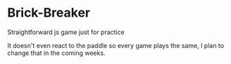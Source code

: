 # Brick-Breaker
Straightforward js game just for practice

It doesn't even react to the paddle so every game plays the same,
I plan to change that in the coming weeks.
